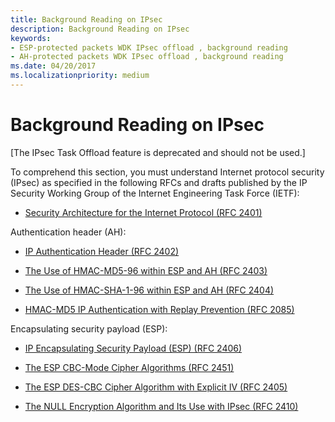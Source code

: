 ```yaml
---
title: Background Reading on IPsec
description: Background Reading on IPsec
keywords:
- ESP-protected packets WDK IPsec offload , background reading
- AH-protected packets WDK IPsec offload , background reading
ms.date: 04/20/2017
ms.localizationpriority: medium
---
```


# Background Reading on IPsec

\[The IPsec Task Offload feature is deprecated and should not be used.\]




To comprehend this section, you must understand Internet protocol security (IPsec) as specified in the following RFCs and drafts published by the IP Security Working Group of the Internet Engineering Task Force (IETF):

-   [Security Architecture for the Internet Protocol (RFC 2401)](https://go.microsoft.com/fwlink/p/?linkid=9845)

Authentication header (AH):

-   [IP Authentication Header (RFC 2402)](https://go.microsoft.com/fwlink/p/?linkid=9847)

-   [The Use of HMAC-MD5-96 within ESP and AH (RFC 2403)](https://go.microsoft.com/fwlink/p/?linkid=9849)

-   [The Use of HMAC-SHA-1-96 within ESP and AH (RFC 2404)](https://go.microsoft.com/fwlink/p/?linkid=9998)

-   [HMAC-MD5 IP Authentication with Replay Prevention (RFC 2085)](https://go.microsoft.com/fwlink/p/?linkid=9850)

Encapsulating security payload (ESP):

-   [IP Encapsulating Security Payload (ESP) (RFC 2406)](https://go.microsoft.com/fwlink/p/?linkid=9851)

-   [The ESP CBC-Mode Cipher Algorithms (RFC 2451)](https://go.microsoft.com/fwlink/p/?linkid=9853)

-   [The ESP DES-CBC Cipher Algorithm with Explicit IV (RFC 2405)](https://go.microsoft.com/fwlink/p/?linkid=9854)

-   [The NULL Encryption Algorithm and Its Use with IPsec (RFC 2410)](https://go.microsoft.com/fwlink/p/?linkid=9855)

 

 





